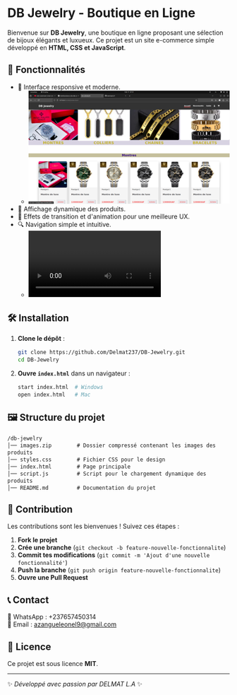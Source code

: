 # DB Jewelry - Boutique en Ligne

Bienvenue sur **DB Jewelry**, une boutique en ligne proposant une sélection de bijoux élégants et luxueux. Ce projet est un site e-commerce simple développé en **HTML, CSS et JavaScript**.

## 📌 Fonctionnalités
- 📌 Interface responsive et moderne.
  - <img src="./assert/img/db_jewerly.png" alt="extrait">
- 🛒 Affichage dynamique des produits.
- 🎨 Effets de transition et d'animation pour une meilleure UX.
- 🔍 Navigation simple et intuitive.
  - <video src="./assert/vid/db_jewerly.webm"> </video>

## 🛠️ Installation

1. **Clone le dépôt** :
   ```bash
   git clone https://github.com/Delmat237/DB-Jewelry.git
   cd DB-Jewelry
   ```
2. **Ouvre `index.html`** dans un navigateur :
   ```bash
   start index.html  # Windows
   open index.html   # Mac
   ```

## 🖼️ Structure du projet
```
/db-jewelry
│── images.zip        # Dossier compressé contenant les images des produits
│── styles.css        # Fichier CSS pour le design
│── index.html        # Page principale
│── script.js         # Script pour le chargement dynamique des produits
│── README.md         # Documentation du projet
```

## 🚀 Contribution
Les contributions sont les bienvenues ! Suivez ces étapes :

1. **Fork le projet**
2. **Crée une branche** (`git checkout -b feature-nouvelle-fonctionnalite`)
3. **Commit tes modifications** (`git commit -m 'Ajout d'une nouvelle fonctionnalité'`)
4. **Push la branche** (`git push origin feature-nouvelle-fonctionnalite`)
5. **Ouvre une Pull Request**

## 📞 Contact
📱 WhatsApp : +237657450314  
📧 Email : azangueleonel9@gmail.com  

## 📄 Licence
Ce projet est sous licence **MIT**.

---
✨ *Développé avec passion par DELMAT L.A* ✨

